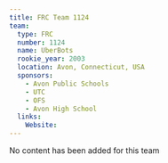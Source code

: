 ```yaml
---
title: FRC Team 1124
team:
  type: FRC
  number: 1124
  name: UberBots
  rookie_year: 2003
  location: Avon, Connecticut, USA
  sponsors:
    - Avon Public Schools
    - UTC
    - OFS
    - Avon High School
  links:
    Website: 
---
```

No content has been added for this team